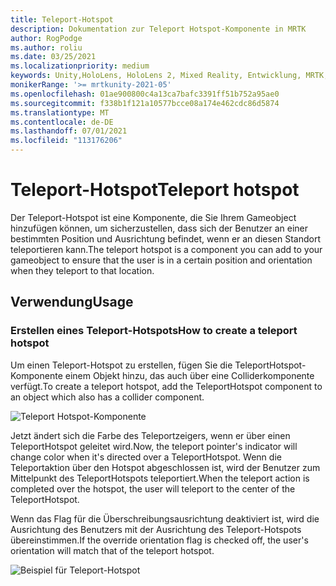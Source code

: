 ```yaml
---
title: Teleport-Hotspot
description: Dokumentation zur Teleport Hotspot-Komponente in MRTK
author: RogPodge
ms.author: roliu
ms.date: 03/25/2021
ms.localizationpriority: medium
keywords: Unity,HoloLens, HoloLens 2, Mixed Reality, Entwicklung, MRTK, Teleport-System, Teleport-Hotspot
monikerRange: '>= mrtkunity-2021-05'
ms.openlocfilehash: 01ae900800c4a13ca7bafc3391ff51b752a95ae0
ms.sourcegitcommit: f338b1f121a10577bcce08a174e462cdc86d5874
ms.translationtype: MT
ms.contentlocale: de-DE
ms.lasthandoff: 07/01/2021
ms.locfileid: "113176206"
---
```

# <a name="teleport-hotspot"></a><span data-ttu-id="118ed-104">Teleport-Hotspot</span><span class="sxs-lookup"><span data-stu-id="118ed-104">Teleport hotspot</span></span>

<span data-ttu-id="118ed-105">Der Teleport-Hotspot ist eine Komponente, die Sie Ihrem Gameobject hinzufügen können, um sicherzustellen, dass sich der Benutzer an einer bestimmten Position und Ausrichtung befindet, wenn er an diesen Standort teleportieren kann.</span><span class="sxs-lookup"><span data-stu-id="118ed-105">The teleport hotspot is a component you can add to your gameobject to ensure that the user is in a certain position and orientation when they teleport to that location.</span></span>

## <a name="usage"></a><span data-ttu-id="118ed-106">Verwendung</span><span class="sxs-lookup"><span data-stu-id="118ed-106">Usage</span></span>

### <a name="how-to-create-a-teleport-hotspot"></a><span data-ttu-id="118ed-107">Erstellen eines Teleport-Hotspots</span><span class="sxs-lookup"><span data-stu-id="118ed-107">How to create a teleport hotspot</span></span>

<span data-ttu-id="118ed-108">Um einen Teleport-Hotspot zu erstellen, fügen Sie die TeleportHotspot-Komponente einem Objekt hinzu, das auch über eine Colliderkomponente verfügt.</span><span class="sxs-lookup"><span data-stu-id="118ed-108">To create a teleport hotspot, add the TeleportHotspot component to an object which also has a collider component.</span></span> 

![Teleport Hotspot-Komponente](../images/teleport/TeleportHotspotComponent.png)

<span data-ttu-id="118ed-110">Jetzt ändert sich die Farbe des Teleportzeigers, wenn er über einen TeleportHotspot geleitet wird.</span><span class="sxs-lookup"><span data-stu-id="118ed-110">Now, the teleport pointer's indicator will change color when it's directed over a TeleportHotspot.</span></span> <span data-ttu-id="118ed-111">Wenn die Teleportaktion über den Hotspot abgeschlossen ist, wird der Benutzer zum Mittelpunkt des TeleportHotspots teleportiert.</span><span class="sxs-lookup"><span data-stu-id="118ed-111">When the teleport action is completed over the hotspot, the user will teleport to the center of the TeleportHotspot.</span></span>

<span data-ttu-id="118ed-112">Wenn das Flag für die Überschreibungsausrichtung deaktiviert ist, wird die Ausrichtung des Benutzers mit der Ausrichtung des Teleport-Hotspots übereinstimmen.</span><span class="sxs-lookup"><span data-stu-id="118ed-112">If the override orientation flag is checked off, the user's orientation will match that of the teleport hotspot.</span></span>

![Beispiel für Teleport-Hotspot](../images/teleport/TeleportHotspotExample.gif)
